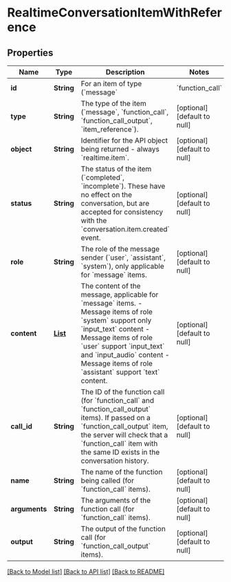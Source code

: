 # RealtimeConversationItemWithReference
## Properties

| Name | Type | Description | Notes |
|------------ | ------------- | ------------- | -------------|
| **id** | **String** | For an item of type (&#x60;message&#x60; | &#x60;function_call&#x60; | &#x60;function_call_output&#x60;) this field allows the client to assign the unique ID of the item. It is not required because the server will generate one if not provided.  For an item of type &#x60;item_reference&#x60;, this field is required and is a reference to any item that has previously existed in the conversation.  | [optional] [default to null] |
| **type** | **String** | The type of the item (&#x60;message&#x60;, &#x60;function_call&#x60;, &#x60;function_call_output&#x60;, &#x60;item_reference&#x60;).  | [optional] [default to null] |
| **object** | **String** | Identifier for the API object being returned - always &#x60;realtime.item&#x60;.  | [optional] [default to null] |
| **status** | **String** | The status of the item (&#x60;completed&#x60;, &#x60;incomplete&#x60;). These have no effect  on the conversation, but are accepted for consistency with the  &#x60;conversation.item.created&#x60; event.  | [optional] [default to null] |
| **role** | **String** | The role of the message sender (&#x60;user&#x60;, &#x60;assistant&#x60;, &#x60;system&#x60;), only  applicable for &#x60;message&#x60; items.  | [optional] [default to null] |
| **content** | [**List**](RealtimeConversationItem_content_inner.md) | The content of the message, applicable for &#x60;message&#x60; items.  - Message items of role &#x60;system&#x60; support only &#x60;input_text&#x60; content - Message items of role &#x60;user&#x60; support &#x60;input_text&#x60; and &#x60;input_audio&#x60;    content - Message items of role &#x60;assistant&#x60; support &#x60;text&#x60; content.  | [optional] [default to null] |
| **call\_id** | **String** | The ID of the function call (for &#x60;function_call&#x60; and  &#x60;function_call_output&#x60; items). If passed on a &#x60;function_call_output&#x60;  item, the server will check that a &#x60;function_call&#x60; item with the same  ID exists in the conversation history.  | [optional] [default to null] |
| **name** | **String** | The name of the function being called (for &#x60;function_call&#x60; items).  | [optional] [default to null] |
| **arguments** | **String** | The arguments of the function call (for &#x60;function_call&#x60; items).  | [optional] [default to null] |
| **output** | **String** | The output of the function call (for &#x60;function_call_output&#x60; items).  | [optional] [default to null] |

[[Back to Model list]](../README.md#documentation-for-models) [[Back to API list]](../README.md#documentation-for-api-endpoints) [[Back to README]](../README.md)

